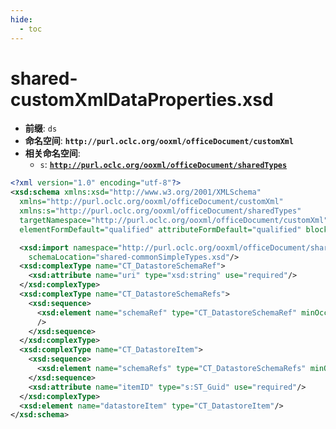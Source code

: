 ```yaml
---
hide:
  - toc
---
```


# shared-customXmlDataProperties.xsd

- **前缀**: `ds`
- **命名空间**: **`http://purl.oclc.org/ooxml/officeDocument/customXml`**
- **相关命名空间**:
    - `s`: [**`http://purl.oclc.org/ooxml/officeDocument/sharedTypes`**](./shared-commonSimpleTypes.md)

```xml
<?xml version="1.0" encoding="utf-8"?>
<xsd:schema xmlns:xsd="http://www.w3.org/2001/XMLSchema"
  xmlns="http://purl.oclc.org/ooxml/officeDocument/customXml"
  xmlns:s="http://purl.oclc.org/ooxml/officeDocument/sharedTypes"
  targetNamespace="http://purl.oclc.org/ooxml/officeDocument/customXml"
  elementFormDefault="qualified" attributeFormDefault="qualified" blockDefault="#all">

  <xsd:import namespace="http://purl.oclc.org/ooxml/officeDocument/sharedTypes"
    schemaLocation="shared-commonSimpleTypes.xsd"/>
  <xsd:complexType name="CT_DatastoreSchemaRef">
    <xsd:attribute name="uri" type="xsd:string" use="required"/>
  </xsd:complexType>
  <xsd:complexType name="CT_DatastoreSchemaRefs">
    <xsd:sequence>
      <xsd:element name="schemaRef" type="CT_DatastoreSchemaRef" minOccurs="0" maxOccurs="unbounded"
      />
    </xsd:sequence>
  </xsd:complexType>
  <xsd:complexType name="CT_DatastoreItem">
    <xsd:sequence>
      <xsd:element name="schemaRefs" type="CT_DatastoreSchemaRefs" minOccurs="0"/>
    </xsd:sequence>
    <xsd:attribute name="itemID" type="s:ST_Guid" use="required"/>
  </xsd:complexType>
  <xsd:element name="datastoreItem" type="CT_DatastoreItem"/>
</xsd:schema>
```
